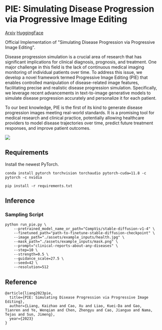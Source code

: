 # PIE: Simulating Disease Progression via Progressive Image Editing    

[Arxiv](https://arxiv.org/abs/2309.11745)     [HuggingFace](https://huggingface.co/papers/2309.11745)

Official Implementation of "Simulating Disease Progression via Progressive Image Editing".   

Disease progression simulation is a crucial area of research that has significant implications for clinical diagnosis, prognosis, and treatment. One major challenge in this field is the lack of continuous medical imaging monitoring of individual patients over time. To address this issue, we develop a novel framework termed Progressive Image Editing (PIE) that enables controlled manipulation of disease-related image features, facilitating precise and realistic disease progression simulation. Specifically, we leverage recent advancements in text-to-image generative models to simulate disease progression accurately and personalize it for each patient.    

To our best knowledge, PIE is the first of its kind to generate disease progression images meeting real-world standards. It is a promising tool for medical research and clinical practice, potentially allowing healthcare providers to model disease trajectories over time, predict future treatment responses, and improve patient outcomes.     

![](./assets/progression/progression.gif)

## Requirements    

Install the newest PyTorch.      

```
conda install pytorch torchvision torchaudio pytorch-cuda=11.8 -c pytorch -c nvidia
```

```
pip install -r requirements.txt
```

## Inference    


### Sampling Script    

```
python run_pie.py \
    --pretrained_model_name_or_path="CompVis/stable-diffusion-v1-4" \
    --finetuned_path="path-to-finetune-stable-diffusion-checkpoint" \
    --image_path="./assets/example_inputs/health.jpg" \
    --mask_path="./assets/example_inputs/mask.png" \
    --prompt="clinical-reports-about-any-diseases" \
    --step=10 \
    --strength=0.5 \
    --guidance_scale=27.5 \
    --seed=42 \
    --resolution=512
```

## Reference      

```
@article{liang2023pie,
  title={PIE: Simulating Disease Progression via Progressive Image Editing},
  author={Liang, Kaizhao and Cao, Xu and Liao, Kuei-Da and Gao, Tianren and Ye, Wenqian and Chen, Zhengyu and Cao, Jianguo and Nama, Tejas and Sun, Jimeng},
  year={2023}
}
```

